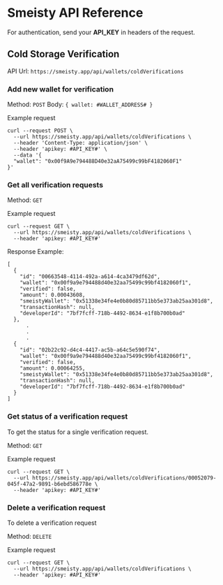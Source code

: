 # Smeisty API Reference

For authentication, send your **API_KEY** in headers of the request.

## Cold Storage Verification

API Url: `https://smeisty.app/api/wallets/coldVerifications`

### Add new wallet for verification

Method: `POST`
Body: `{ wallet: #WALLET_ADDRESS# }`

Example request

    curl --request POST \
      --url https://smeisty.app/api/wallets/coldVerifications \
      --header 'Content-Type: application/json' \
      --header 'apikey: #API_KEY#' \
      --data '{
      "wallet": "0x00f9A9e794488D40e32aA75499c99bF4182060F1"
    }'


### Get all verification requests

Method: `GET`

Example request

    curl --request GET \
      --url https://smeisty.app/api/wallets/coldVerifications \
      --header 'apikey: #API_KEY#'

Response Example:

    [
      {
        "id": "00663548-4114-492a-a614-4ca3479df62d",
        "wallet": "0x00f9a9e794488d40e32aa75499c99bf4182060f1",
        "verified": false,
        "amount": 0.00043608,
        "smeistyWallet": "0x51338e34fe4e0b80d85711bb5e373ab25aa301d8",
        "transactionHash": null,
        "developerId": "7bf7fcff-718b-4492-8634-e1f8b700b0ad"
      },
          .
          .
          .
      {
        "id": "02b22c92-d4c4-4417-ac5b-a64c5e590f74",
        "wallet": "0x00f9a9e794488d40e32aa75499c99bf4182060f1",
        "verified": false,
        "amount": 0.00064255,
        "smeistyWallet": "0x51338e34fe4e0b80d85711bb5e373ab25aa301d8",
        "transactionHash": null,
        "developerId": "7bf7fcff-718b-4492-8634-e1f8b700b0ad"
      }
    ]

### Get status of a verification request

To get the status for a single verification request.

Method: `GET`

Example request

    curl --request GET \
      --url https://smeisty.app/api/wallets/coldVerifications/00052079-045f-47a2-9891-b6ebd586778e \
      --header 'apikey: #API_KEY#'

### Delete a verification request

To delete a verification request

Method: `DELETE`

Example request

    curl --request GET \
      --url https://smeisty.app/api/wallets/coldVerifications \
      --header 'apikey: #API_KEY#'


